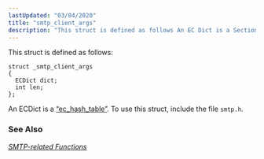 ```yaml
---
lastUpdated: "03/04/2020"
title: "smtp_client_args"
description: "This struct is defined as follows An EC Dict is a Section 68 31 ec hash table To use this struct include the file smtp h Chapter 47 SMTP related Functions..."
---
```


This struct is defined as follows:

```
struct _smtp_client_args
{
  ECDict dict;
  int len;
};
```

An ECDict is a [“ec_hash_table”](/momentum/3/3-api/structs-ec-hash-table). To use this struct, include the file `smtp.h`.

### <a name="idp40698496"></a> See Also

[*SMTP-related Functions*](/momentum/3/3-api/smtp)